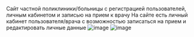 Сайт частной поликлиники/больницы c регистрацией пользователей, личным кабинетом и записью на прием к врачу
На сайте есть личный  кабинет пользователя/врача с возможностью записаться на прием и редактировать личные данные
![image](https://user-images.githubusercontent.com/78710344/131212922-ce7c9fae-89db-4868-b29a-7b864be6f22e.png)
![image](https://user-images.githubusercontent.com/78710344/131213260-e570a826-7c2e-4cac-b0b9-baf08809d70b.png)
